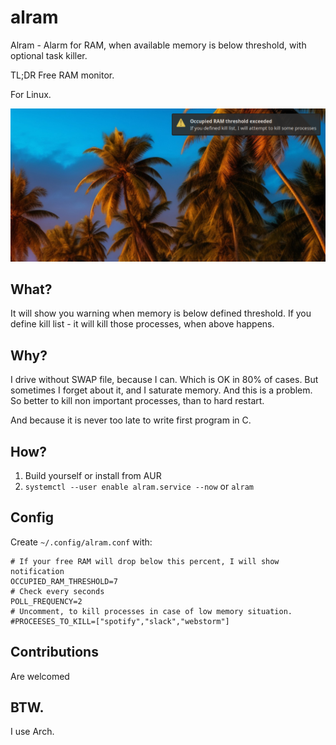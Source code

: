 # alram
Alram - Alarm for RAM, when available memory is below threshold, with optional task killer.

TL;DR Free RAM monitor.

For Linux.

![alt text](https://github.com/gladykov/alram/blob/main/alram.png?raw=true)

## What?

It will show you warning when memory is below defined threshold.
If you define kill list - it will kill those processes, when above happens.

## Why?

I drive without SWAP file, because I can. Which is OK in 80% of cases. But sometimes I forget about it, and I saturate memory. And this is a problem. So better to kill non important processes, than to hard restart.

And because it is never too late to write first program in C.

## How?

1. Build yourself or install from AUR
2. `systemctl --user enable alram.service --now` or `alram`


## Config

Create `~/.config/alram.conf` with:
```
# If your free RAM will drop below this percent, I will show notification
OCCUPIED_RAM_THRESHOLD=7
# Check every seconds
POLL_FREQUENCY=2
# Uncomment, to kill processes in case of low memory situation. 
#PROCEESES_TO_KILL=["spotify","slack","webstorm"]
```

## Contributions

Are welcomed

## BTW.

I use Arch.

